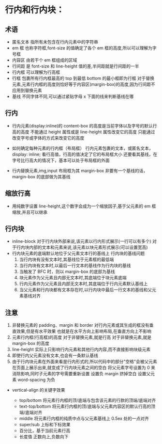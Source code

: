 # 行内和行内块：

## 术语

- 匿名文本
  指所有未包含在行内元素中的字符串
- em 框
  也称字符框,font-size 的值确定了各个 em 框的高度,所以可以理解为字号框
- 内容区
  由若干个 em 框组成的区域
- 行间距
  是 font-size 和 line-height 值的差,半间距就是行间距的一半
- 行内框
  可以理解为行高框
- 行框
  包裹所有行内框最高的 top 到最低 bottom 的最小框即为行框
  对于替换元素,元素行内框的高度则恰好等于内容区(margin-box)的高度,因为行间距不应用到替换元素
- 基线
  不同字体不同,可以通过紧贴字母 x 下面的线来判断基线在哪

## 行内

- 行内元素(display:inline)的 content-box 的高度是当前字体以及字号的默认行高的高度
  不能通过 height 属性或是 line-height 属性改变它的高度
  只能通过改变字号或字体的方式来改变它的高度

- 如何确定每种元素的行内框（布局框）
  行内元素包裹的文本，或匿名文本，display: inline;
  看行高值，行高的值决定了它的布局框大小
  还要看其基线，在字号比行高大的情况下，基本可以处于布局框的外面

- 行内替换元素,img,input
  布局框为其 margin-box
  非要有一个基线的话，margin-box 的底部做为其基线

## 缩放行高

- 用纯数字设置 line-height,这个数字会成为一个缩放因子,基于父元素的 em 框缩放,并且可以继承

## 行内块

- inline-block
  对于行内块外部来说,该元素以行内形式展示(一行可以有多个)
  对于行内块内部的文本和元素来说,该元素以块元素形式展示(可以设置宽高)
- 行内块元素的底端默认地位于父元素文本行的基线上
  行内块的基线问题
  1. 当行内块有没有文本时,其基线位于元素框的最低端
  2. 当行内块有文本时,以最后一行文本的基线作为行内块的基线
  3. 当触发了 BFC 时，则以 margin-box 的底部为基线
  4. 块元素作为父元素且内部无文本时,其底端位于块元素底端
  5. 行内元素作为父元素且内部无文本时,其底端位于行内元素默认基线上
  6. 当父元素和行内块都有文本存在时,以行内块中最后一行文本的基线和父元素基线对齐

## 注意

1. 非替换元素的 padding、margin 和 border 对行内元素或其生成的框没有垂直效果,但是有水平效果
   也就是在水平方向上影响布局,在垂直方向上不影响
2. 元素行内框(行高框)的高度
   对于非替换元素,就是行高
   对于非替换元素,就是 margin-box 的高度
3. line-height 实际上只影响行内元素和其他行内内容,而不直接影响块级元素
4. 即使行内父元素没有文本,也会有一条默认基线
5. 由于行内块元素在外面来看是行内形式的,所以代码中的部分"空格"会被父元素在页面上展示出来,就变成了行内块元素之间的空白
   将父元素字号设置为 0 来消除影响,同时子元素的字号需要重新设置
   设置负 margin 挤掉空白
   设置父元素 word-spacing 为负

- vertical-align 的关键字效果

  - top/bottom 将元素行内框的顶/底端与包含该元素的行款的顶端/底端对齐
  - text-top/bottom 将元素行内框的顶/底端与父元素内容区的默认行高的顶端/底端对齐
  - middle 将元素行内框的纯质中点与父元素基线上 0.5ex 处的一点对齐
  - super/sub 上标和下标效果
  - 百分比，基于当前元素行高
  - 长度值 正数向上,负数向下
